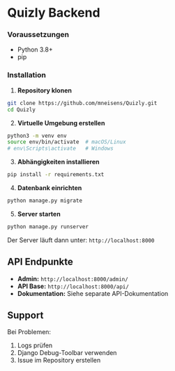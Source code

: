 # Quizly Backend


### Voraussetzungen
- Python 3.8+
- pip

### Installation

1. **Repository klonen**
```bash
git clone https://github.com/mneisens/Quizly.git
cd Quizly
```

2. **Virtuelle Umgebung erstellen**
```bash
python3 -m venv env
source env/bin/activate  # macOS/Linux
# env\Scripts\activate   # Windows
```

3. **Abhängigkeiten installieren**
```bash
pip install -r requirements.txt
```

4. **Datenbank einrichten**
```bash
python manage.py migrate
```

5. **Server starten**
```bash
python manage.py runserver
```

Der Server läuft dann unter: `http://localhost:8000`

## API Endpunkte

- **Admin:** `http://localhost:8000/admin/`
- **API Base:** `http://localhost:8000/api/`
- **Dokumentation:** Siehe separate API-Dokumentation


## Support

Bei Problemen:
1. Logs prüfen
2. Django Debug-Toolbar verwenden
3. Issue im Repository erstellen